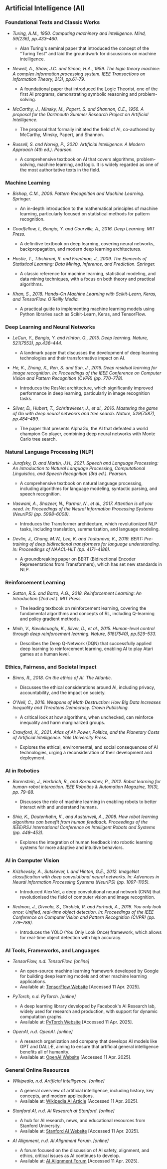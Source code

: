 
## Artificial Intelligence (AI)

### Foundational Texts and Classic Works

- *Turing, A.M., 1950. Computing machinery and intelligence. _Mind_, 59(236), pp.433–460.*
  - Alan Turing's seminal paper that introduced the concept of the "Turing Test" and laid the groundwork for discussions on machine intelligence.
  
- *Newell, A., Shaw, J.C. and Simon, H.A., 1959. The logic theory machine: A complex information processing system. _IEEE Transactions on Information Theory_, 2(3), pp.61–79.*
  - A foundational paper that introduced the Logic Theorist, one of the first AI programs, demonstrating symbolic reasoning and problem-solving.

- *McCarthy, J., Minsky, M., Papert, S. and Shannon, C.E., 1956. A proposal for the Dartmouth Summer Research Project on Artificial Intelligence.*
  - The proposal that formally initiated the field of AI, co-authored by McCarthy, Minsky, Papert, and Shannon.

- *Russell, S. and Norvig, P., 2020. _Artificial Intelligence: A Modern Approach_ (4th ed.). Pearson.*
  - A comprehensive textbook on AI that covers algorithms, problem-solving, machine learning, and logic. It is widely regarded as one of the most authoritative texts in the field.

### Machine Learning

- *Bishop, C.M., 2006. _Pattern Recognition and Machine Learning_. Springer.*
  - An in-depth introduction to the mathematical principles of machine learning, particularly focused on statistical methods for pattern recognition.

- *Goodfellow, I., Bengio, Y. and Courville, A., 2016. _Deep Learning_. MIT Press.*
  - A definitive textbook on deep learning, covering neural networks, backpropagation, and modern deep learning architectures.

- *Hastie, T., Tibshirani, R. and Friedman, J., 2009. _The Elements of Statistical Learning: Data Mining, Inference, and Prediction_. Springer.*
  - A classic reference for machine learning, statistical modeling, and data mining techniques, with a focus on both theory and practical algorithms.

- *Khan, S., 2018. _Hands-On Machine Learning with Scikit-Learn, Keras, and TensorFlow_. O'Reilly Media.*
  - A practical guide to implementing machine learning models using Python libraries such as Scikit-Learn, Keras, and TensorFlow.

### Deep Learning and Neural Networks

- *LeCun, Y., Bengio, Y. and Hinton, G., 2015. Deep learning. _Nature_, 521(7553), pp.436–444.*
  - A landmark paper that discusses the development of deep learning technologies and their transformative impact on AI.

- *He, K., Zhang, X., Ren, S. and Sun, J., 2016. Deep residual learning for image recognition. In: _Proceedings of the IEEE Conference on Computer Vision and Pattern Recognition (CVPR)_ (pp. 770–778).*
  - Introduces the ResNet architecture, which significantly improved performance in deep learning, particularly in image recognition tasks.

- *Silver, D., Hubert, T., Schrittwieser, J., et al., 2016. Mastering the game of Go with deep neural networks and tree search. _Nature_, 529(7587), pp.484–489.*
  - The paper that presents AlphaGo, the AI that defeated a world champion Go player, combining deep neural networks with Monte Carlo tree search.

### Natural Language Processing (NLP)

- *Jurafsky, D. and Martin, J.H., 2021. _Speech and Language Processing: An Introduction to Natural Language Processing, Computational Linguistics, and Speech Recognition_ (3rd ed.). Pearson.*
  - A comprehensive textbook on natural language processing, including algorithms for language modeling, syntactic parsing, and speech recognition.

- *Vaswani, A., Shazeer, N., Parmar, N., et al., 2017. Attention is all you need. In: _Proceedings of the Neural Information Processing Systems (NeurIPS)_ (pp. 5998–6008).*
  - Introduces the Transformer architecture, which revolutionized NLP tasks, including translation, summarization, and language modeling.

- *Devlin, J., Chang, M.W., Lee, K. and Toutanova, K., 2019. BERT: Pre-training of deep bidirectional transformers for language understanding. In: _Proceedings of NAACL-HLT_ (pp. 4171–4186).*
  - A groundbreaking paper on BERT (Bidirectional Encoder Representations from Transformers), which has set new standards in NLP.

### Reinforcement Learning

- *Sutton, R.S. and Barto, A.G., 2018. _Reinforcement Learning: An Introduction_ (2nd ed.). MIT Press.*
  - The leading textbook on reinforcement learning, covering the fundamental algorithms and concepts of RL, including Q-learning and policy gradient methods.

- *Mnih, V., Kavukcuoglu, K., Silver, D., et al., 2015. Human-level control through deep reinforcement learning. _Nature_, 518(7540), pp.529–533.*
  - Describes the Deep Q-Network (DQN) that successfully applied deep learning to reinforcement learning, enabling AI to play Atari games at a human level.

### Ethics, Fairness, and Societal Impact

- *Binns, R., 2018. On the ethics of AI. _The Atlantic_.*
  - Discusses the ethical considerations around AI, including privacy, accountability, and the impact on society.

- *O'Neil, C., 2016. _Weapons of Math Destruction: How Big Data Increases Inequality and Threatens Democracy_. Crown Publishing.*
  - A critical look at how algorithms, when unchecked, can reinforce inequality and harm marginalized groups.

- *Crawford, K., 2021. _Atlas of AI: Power, Politics, and the Planetary Costs of Artificial Intelligence_. Yale University Press.*
  - Explores the ethical, environmental, and social consequences of AI technologies, urging a reconsideration of their development and deployment.

### AI in Robotics

- *Borenstein, J., Herbrich, R., and Kormushev, P., 2012. Robot learning for human-robot interaction. _IEEE Robotics & Automation Magazine_, 19(3), pp. 79–88.*
  - Discusses the role of machine learning in enabling robots to better interact with and understand humans.

- *Shia, K., Dautenhahn, K., and Austerweil, A., 2008. How robot learning algorithms can benefit from human feedback. _Proceedings of the IEEE/RSJ International Conference on Intelligent Robots and Systems_ (pp. 448–453).*
  - Explores the integration of human feedback into robotic learning systems for more adaptive and intuitive behaviors.

### AI in Computer Vision

- *Krizhevsky, A., Sutskever, I. and Hinton, G.E., 2012. ImageNet classification with deep convolutional neural networks. In: _Advances in Neural Information Processing Systems (NeurIPS)_ (pp. 1097–1105).*
  - Introduced AlexNet, a deep convolutional neural network (CNN) that revolutionised the field of computer vision and image recognition.

- *Redmon, J., Divvala, S., Girshick, R. and Farhadi, A., 2016. You only look once: Unified, real-time object detection. In: _Proceedings of the IEEE Conference on Computer Vision and Pattern Recognition (CVPR)_ (pp. 779–788).*
  - Introduces the YOLO (You Only Look Once) framework, which allows for real-time object detection with high accuracy.

### AI Tools, Frameworks, and Languages

- *TensorFlow, n.d. _TensorFlow_. [online]*
  - An open-source machine learning framework developed by Google for building deep learning models and other machine learning applications.
  - Available at: [TensorFlow Website](https://www.tensorflow.org/) [Accessed 11 Apr. 2025].

- *PyTorch, n.d. _PyTorch_. [online]*
  - A deep learning library developed by Facebook's AI Research lab, widely used for research and production, with support for dynamic computation graphs.
  - Available at: [PyTorch Website](https://pytorch.org/) [Accessed 11 Apr. 2025].

- *OpenAI, n.d. _OpenAI_. [online]*
  - A research organization and company that develops AI models like GPT and DALL·E, aiming to ensure that artificial general intelligence benefits all of humanity.
  - Available at: [OpenAI Website](https://www.openai.com/) [Accessed 11 Apr. 2025].

### General Online Resources

- *Wikipedia, n.d. Artificial Intelligence. [online]*
  - A general overview of artificial intelligence, including history, key concepts, and modern applications.
  - Available at: [Wikipedia AI Article](https://en.wikipedia.org/wiki/Artificial_intelligence) [Accessed 11 Apr. 2025].

- *Stanford AI, n.d. AI Research at Stanford. [online]*
  - A hub for AI research, news, and educational resources from Stanford University.
  - Available at: [Stanford AI Website](https://ai.stanford.edu/) [Accessed 11 Apr. 2025].

- *AI Alignment, n.d. AI Alignment Forum. [online]*
  - A forum focused on the discussion of AI safety, alignment, and ethics, critical issues as AI continues to develop.
  - Available at: [AI Alignment Forum](https://www.alignmentforum.org/) [Accessed 11 Apr. 2025].